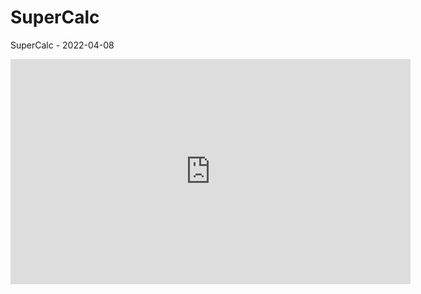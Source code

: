 # SuperCalc

SuperCalc - 2022-04-08

<iframe src="https://player.vimeo.com/video/697568011" frameborder="0" allowfullscreen="true" width="640" height="360" ></iframe>
